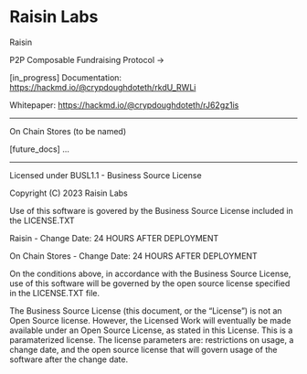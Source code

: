 # Raisin Labs


Raisin 

P2P Composable Fundraising Protocol ->

[in_progress]
Documentation: https://hackmd.io/@crypdoughdoteth/rkdU_RWLi

Whitepaper: https://hackmd.io/@crypdoughdoteth/rJ62gz1is
______________________________________________________________

On Chain Stores (to be named)

[future_docs]
...
______________________________________________________________

Licensed under BUSL1.1 - Business Source License

Copyright (C) 2023 Raisin Labs

Use of this software is govered by the Business Source License included in the LICENSE.TXT

Raisin - Change Date: 24 HOURS AFTER DEPLOYMENT

On Chain Stores - Change Date: 24 HOURS AFTER DEPLOYMENT

On the conditions above, in accordance with the Business Source License, use of this software will be governed by the open source license specified in the LICENSE.TXT file.

The Business Source License (this document, or the “License”) is not an Open Source license. However, the Licensed Work will eventually be made available under an Open Source License, as stated in this License. This is a paramaterized license. The license parameters are: restrictions on usage, a change date, and the open source license that will govern usage of the software after the change date.
